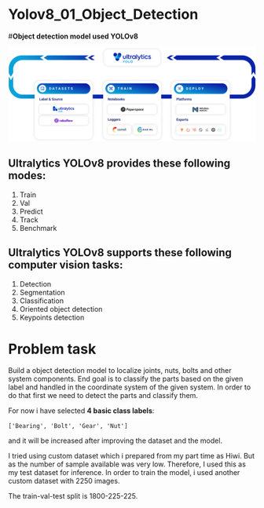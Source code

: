 # Yolov8_01_Object_Detection

#**Object detection model used YOLOv8**

![YOLOv8 Integrations Banner](https://github.com/ultralytics/assets/raw/main/yolov8/banner-integrations.png)

## Ultralytics YOLOv8 provides these following modes:
1.   Train
2.   Val
3.   Predict
4.   Track
5.   Benchmark

## Ultralytics YOLOv8 supports these following computer vision tasks:
1.   Detection
2.   Segmentation
3.   Classification
4.   Oriented object detection
5.   Keypoints detection

# **Problem task**
Build a object detection model to localize joints, nuts, bolts and other system components. End goal is to classify the parts based on the given label and handled in the coordinate system of the given system. In order to do that first we need to detect the parts and classify them.

For now i have selected **4 basic class labels**:

    ['Bearing', 'Bolt', 'Gear', 'Nut']
and it will be increased after improving the dataset and the model.

I tried using custom dataset which i prepared from my part time as Hiwi. But as the number of sample available was very low. Therefore, I used this as my test dataset for inference. In order to train the model, i used another custom dataset with 2250 images.

The train-val-test split is 1800-225-225.
